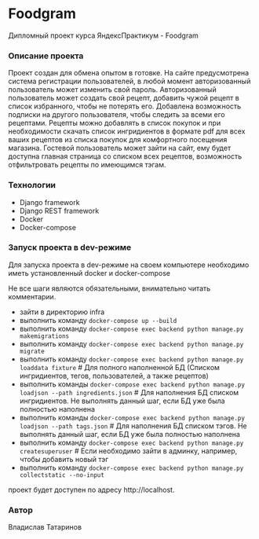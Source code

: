 # Foodgram
Дипломный проект курса ЯндексПрактикум - Foodgram

### Описание проекта
Проект создан для обмена опытом в готовке. На сайте предусмотрена система регистрации пользователей, в любой момент авторизованный пользователь может изменить свой пароль.
Авторизованный пользователь может создать свой рецепт, добавить чужой рецепт в список избранного, чтобы не потерять его. Добавлена возможность подписки на другого пользователя, чтобы следить за всеми его рецептами.
Рецепты можно добавлять в список покупок и при необходимости скачать список ингридиентов в формате pdf для всех ваших рецептов из списка покупок для комфортного посещения магазина. 
Гостевой пользователь может зайти на сайт, ему будет доступна главная страница со списком всех рецептов, возможность отфильтровать рецепты по имеющимся тэгам.

### Технологии
- Django framework
- Django REST framework
- Docker
- Docker-compose

### Запуск проекта в dev-режиме
Для запуска проекта в dev-режиме на своем компьютере необходимо иметь установленный docker и docker-compose

Не все шаги являются обязательными, внимательно читать комментарии.
- зайти в директорию infra
- выполнить команду ```docker-compose up --build```
- выполнить команду ```docker-compose exec backend python manage.py makemigrations```
- выполнить команду ```docker-compose exec backend python manage.py migrate```
- выполнить команду ```docker-compose exec backend python manage.py loaddata fixture``` # Для полного наполненной БД (Списком ингридиентов, тегов, пользователей, а также рецептов)
- выполнить команды ```docker-compose exec backend python manage.py loadjson --path ingredients.json``` # Для наполнения БД списком ингридиентов. Не выполнять данный шаг, если БД уже была полностью наполнена
- выполнить команды ```docker-compose exec backend python manage.py loadjson --path tags.json``` # Для наполнения БД списком тэгов. Не выполнять данный шаг, если БД уже была полностью наполнена
- выполнить команду ```docker-compose exec backend python manage.py createsuperuser``` # Если необходимо зайти в админку, например, чтобы добавить новый тэг
- выполнить команду ```docker-compose exec backend python manage.py collectstatic --no-input```

проект будет доступен по адресу http://localhost.


### Автор
Владислав Татаринов